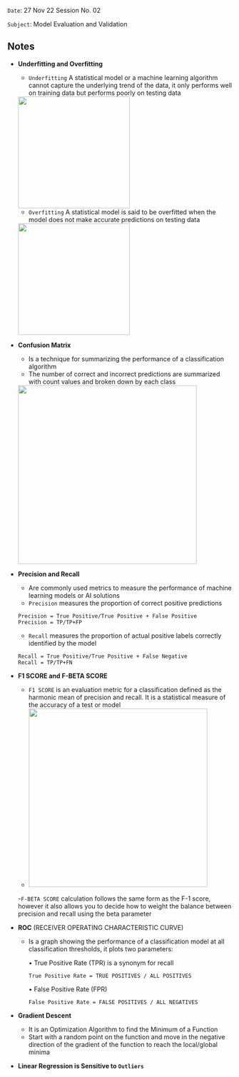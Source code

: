 `Date`: 27 Nov 22 Session No. 02

`Subject`: Model Evaluation and Validation

## Notes
- **Underfitting and Overfitting**
  - `Underfitting` A statistical model or a machine learning algorithm cannot capture the underlying trend of the data, it only performs well on training data but performs poorly on testing data 
  
  <img src="https://static.javatpoint.com/tutorial/machine-learning/images/overfitting-and-underfitting2.png" width="250">

  - `Overfitting` A statistical model is said to be overfitted when the model does not make accurate predictions on testing data
  
  <img src="https://static.javatpoint.com/tutorial/machine-learning/images/overfitting-and-underfitting.png" width="250">
  
- **Confusion Matrix**
  - Is a technique for summarizing the performance of a classification algorithm
  - The number of correct and incorrect predictions are summarized with count values and broken down by each class
  
  <img src="https://miro.medium.com/max/2560/1*mdtqR2kyElMd0cCGM4gtuw.jpeg" width="400">
  
- **Precision and Recall**
  - Are commonly used metrics to measure the performance of machine learning models or AI solutions
  - `Precision` measures the proportion of correct positive predictions
  ```
  Precision = True Positive/True Positive + False Positive  
  Precision = TP/TP+FP
  ```
  - `Recall` measures the proportion of actual positive labels correctly identified by the model
  ```
  Recall = True Positive/True Positive + False Negative  
  Recall = TP/TP+FN  
  ```
  
- **F1 SCORE and F-BETA SCORE**
  - `F1 SCORE` is an evaluation metric for a classification defined as the harmonic mean of precision and recall. It is a statistical measure of the accuracy of a test or model
  - <img src="https://camo.githubusercontent.com/21d7bfc19ec219729b9e019bc062bd79f86b26871d9dee8f6f361f1f9b4ce6a5/68747470733a2f2f692e696d6775722e636f6d2f52496a3053776d2e6a706567" width="400">
  
  -`F-BETA SCORE` calculation follows the same form as the F-1 score, however it also allows you to decide how to weight the balance between precision and recall using the beta parameter
  
- **ROC** (RECEIVER OPERATING CHARACTERISTIC CURVE)
  - Is a graph showing the performance of a classification model at all classification thresholds, it plots two parameters:
  
      • True Positive Rate (TPR) is a synonym for recall
      ```
      True Positive Rate = TRUE POSITIVES / ALL POSITIVES
      ```
      
      • False Positive Rate (FPR)
      ```
      False Positive Rate = FALSE POSITIVES / ALL NEGATIVES
      ```
- **Gradient Descent** 
  - It is an Optimization Algorithm to find the Minimum of a Function
  - Start with a random point on the function and move in the negative direction of the gradient of the function to reach the local/global minima
- **Linear Regression is Sensitive to `Outliers`**



  
  
  

  
 

  

